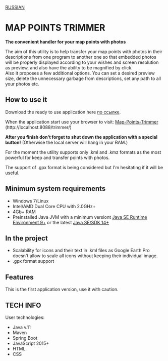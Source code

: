 [RUSSIAN]()

# MAP POINTS TRIMMER
**The convenient handler for your map points with photos**

The aim of this utility is to help transfer your map points with photos in their descriptions from one program to another one so that embedded photos will be properly displayed according to your wishes and screen resolution as preview, and also have the ability to be magnified by click.<br>Also it proposes a few additional options.
You can set a desired preview size, delete the unnecessary garbage from descriptions, set any path to all your photos etc.
 
## How to use it
Download the ready to use application here [по ссылке]().

When the application start use your browser to visit: [Map-Points-Trimmer](http://localhost:8088/trimmer/) (http://localhost:8088/trimmer/)

**After you finish don't forget to shut down the application with a special button!** (Otherwise the local server will hang in your RAM.)

For the moment the utility supports only .kml and .kmz formats as the most powerful for keep and transfer points with photos.

The support of .gpx format is being considered but I'm hesitating if it will be useful.

## Minimum system requirements
* Windows 7/Linux
* Intel/AMD Dual Core CPU with 2.0GHz+
* 4Gb+ RAM
* Preinstalled Java JVM with a minimum versiont [Java SE Runtime Environment 9+]( https://www.oracle.com/java/technologies/javase/javase9-archive-downloads.html "Where to download and install") or the latest [Java SE/SDK 14+](https://www.oracle.com/java/technologies/javase-downloads.html)
 
## In the project

* Scalability for icons and their text in .kml files as Google Earth Pro doesn't allow to scale all icons without keeping their individual image.
* .gpx format support

##  Features

This is the first application version, use it with caution.

## TECH INFO

User technologies:
* Java v.11
* Maven
* Spring Boot
* JavaScript 2015+
* HTML
* CSS